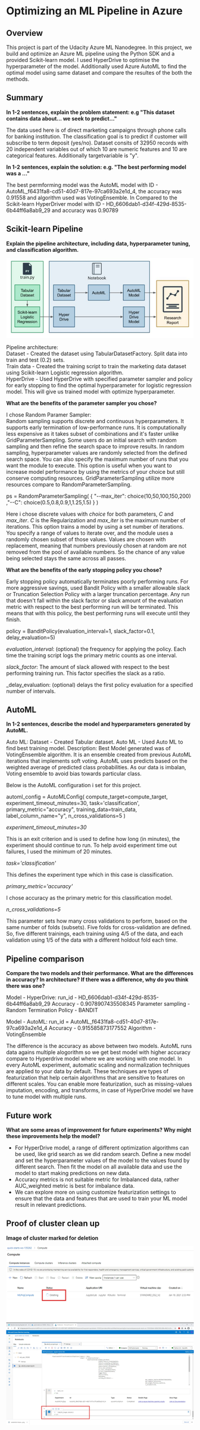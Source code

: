 # Optimizing an ML Pipeline in Azure

## Overview
This project is part of the Udacity Azure ML Nanodegree.
In this project, we build and optimize an Azure ML pipeline using the Python SDK and a provided Scikit-learn model. I used HyperDrive to optimise the hyperparameter of the model. Additionally used Azure AutoML to find the optimal model using same dataset and compare the resultes of the both the methods.

## Summary
**In 1-2 sentences, explain the problem statement: e.g "This dataset contains data about... we seek to predict..."**

The data used here is of direct marketing campaigns through phone calls for banking institution. The classification goal is to predict if customer will subscribe to term deposit (yes/no). Dataset consits of 32950 records with 20 independent variables out of which 10 are numeric features and 10 are categorical features. Additionally targetvariable is "y".

**In 1-2 sentences, explain the solution: e.g. "The best performing model was a ..."**

The best permforming model was the AutoML model with ID - AutoML_f6431fa8-cd51-40d7-817e-97ca693a2e1d_4, the accuracy was 0.91558 and algorithm used was VotingEnsemble.
In Compared to the Scikit-learn HyperDriver model with ID - HD_6606dab1-d34f-429d-8535-6b44ff6a8ab9_29 and accuracy was 0.90789


## Scikit-learn Pipeline
**Explain the pipeline architecture, including data, hyperparameter tuning, and classification algorithm.**

![Pipeline diagram](/Images/Pipeline.jfif)

Pipeline architecture:<br/>
		Dataset - Created the dataset using TabularDatasetFactory. Split data into train and test (0.2) sets.<br/>
		Train data - Created the training script to train the marketing data dataset using Scikit-learn Logistic regression algorithm.<br/>
		HyperDrive - Used HyperDrive with specified parameter sampler and policy for early stopping to find the optimal hyperparameter for logistic regression model. This will give us trained model with optimize hyperparameter.<br/>
	

**What are the benefits of the parameter sampler you chose?**

I chose Random Paramer Sampler:</br>
	Random sampling supports discrete and continuous hyperparameters. It supports early termination of low-performance runs. It is computationally less expensive as it takes subset of combinations and it's faster unlike GridParameterSampling. Some users do an initial search with random sampling and then refine the search space to improve results. In random sampling, hyperparameter values are randomly selected from the defined search space.
	You can also specify the maximum number of runs that you want the module to execute. This option is useful when you want to increase model performance by using the metrics of your choice but still conserve computing resources. GridParameterSampling utilize more resources compare to RandomParameterSampling. 

ps = RandomParameterSampling( 
    {
        "--max_iter": choice(10,50,100,150,200)
        ,"--C": choice(0.5,0.8,0.9,1,1.25,1.5)
    }
)

Here i chose discrete values with _choice_ for both parameters, _C_ and _max_iter_. _C_ is the Regularization and _max_iter_ is the maximum number of iterations. 
This option trains a model by using a set number of iterations. You specify a range of values to iterate over, and the module uses a randomly chosen subset of those values. Values are chosen with replacement, meaning that numbers previously chosen at random are not removed from the pool of available numbers. So the chance of any value being selected stays the same across all passes.


**What are the benefits of the early stopping policy you chose?**

Early stopping policy automatically terminates poorly performing runs. For more aggressive savings, used Bandit Policy with a smaller allowable slack or Truncation Selection Policy with a larger truncation percentage. Any run that doesn't fall within the slack factor or slack amount of the evaluation metric with respect to the best performing run will be terminated. This means that with this policy, the best performing runs will execute until they finish.

policy = BanditPolicy(evaluation_interval=1, slack_factor=0.1, delay_evaluation=5)

_evaluation_interval_: (optional) the frequency for applying the policy. Each time the training script logs the primary metric counts as one interval.

_slack_factor_: The amount of slack allowed with respect to the best performing training run. This factor specifies the slack as a ratio.

_delay_evaluation: (optional) delays the first policy evaluation for a specified number of intervals.


## AutoML
**In 1-2 sentences, describe the model and hyperparameters generated by AutoML.**

Auto ML:
	Dataset - Created Tabular dataset.
	Auto ML - Used Auto ML to find best training model.
	Description: Best Model generated was of VotingEnsemble algorithm. It is an ensemble created from previous AutoML iterations that implements soft voting. AutoML uses predicts based on the weighted average of predicted class probabilities. As our data is imbalan, Voting ensemble to avoid bias towards particular class.

Below is the AutoML configuration i set for this project.

automl_config = AutoMLConfig(
    compute_target=compute_target,
    experiment_timeout_minutes=30,
    task='classification',
    primary_metric="accuracy",
    training_data=train_data,
    label_column_name="y",
    n_cross_validations=5
)

_experiment_timeout_minutes=30_

This is an exit criterion and is used to define how long (in minutes), the experiment should continue to run. To help avoid experiment time out failures, I used the minimum of 20 minutes.

_task='classification'_

This defines the experiment type which in this case is classification.

_primary_metric='accuracy'_

I chose accuracy as the primary metric for this classification model.

_n_cross_validations=5_

This parameter sets how many cross validations to perform, based on the same number of folds (subsets). Five folds for cross-validation are defined. So, five different trainings, each training using 4/5 of the data, and each validation using 1/5 of the data with a different holdout fold each time.


## Pipeline comparison
**Compare the two models and their performance. What are the differences in accuracy? In architecture? If there was a difference, why do you think there was one?**

Model - HyperDrive:
run_id - HD_6606dab1-d34f-429d-8535-6b44ff6a8ab9_29
Accuracy - 0.9078907435508345
Parameter sampling - Random
Termination Policy - BANDIT

Model - AutoML:
run_id = AutoML_f6431fa8-cd51-40d7-817e-97ca693a2e1d_4
Accuracy - 0.915585873177552
Algorithm - VotingEnsemble

The difference is the accuracy as above between two models. AutoML runs data agains multiple alogorithm so we get best model with higher accuracy compare to Hyperdrive model where we are working with one model. In every AutoML experiment, automatic scaling and normalization techniques are applied to your data by default. These techniques are types of featurization that help certain algorithms that are sensitive to features on different scales. You can enable more featurization, such as missing-values imputation, encoding, and transforms, in case of HyperDrive model we have to tune model with multiple runs.


## Future work
**What are some areas of improvement for future experiments? Why might these improvements help the model?**

- For HyperDrive model, a range of different optimization algorithms can be used, like grid search as we did random search. Define a new model and set the hyperparameter values of the model to the values found by different search. Then fit the model on all available data and use the model to start making predictions on new data.
- Accuracy metrics is not suitable metric for Imbalanced data, rather AUC_weighted metric is best for imbalance data.
- We can explore more on using customize featurization settings to ensure that the data and features that are used to train your ML model result in relevant predictions.


## Proof of cluster clean up
**Image of cluster marked for deletion**

![Pipeline diagram](/Images/DeleteCompute.png)
![Pipeline diagram](/Images/DeleteCompute1.png)
